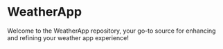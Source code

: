 # WeatherApp
Welcome to the WeatherApp repository, your go-to source for enhancing and refining your weather app experience! 

